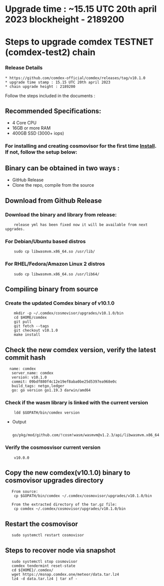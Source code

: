 # Upgrade time : ~15.15 UTC 20th april 2023 blockheight - 2189200

# Steps to upgrade comdex TESTNET (comdex-test2) chain

### Release Details
    * https://github.com/comdex-official/comdex/releases/tag/v10.1.0
    * upgrade time stamp : 15.15 UTC 20th april 2023
    * chain upgrade height : 2189200

Follow the steps included in the documents :

## Recommended Specifications:
   * 4 Core CPU
   * 16GB or more RAM
   * 400GB SSD (3000+ iops)

### For installing and creating cosmovisor for the first time [Install](https://github.com/comdex-official/networks/blob/main/testnet/cosmovisor-setup.md). If not, follow the setup below:

## Binary can be obtained in two ways :
   * GitHub Release 
   * Clone the repo, compile from the source

## Download from Github Release

### Download the binary and library from release:

```shell
    release yml has been fixed now it will be available from next upgrades.
```

### For Debian/Ubuntu based distros
```shell
    sudo cp libwasmvm.x86_64.so /usr/lib/
```

### For RHEL/Fedora/Amazon Linux 2 distros
```shell
    sudo cp libwasmvm.x86_64.so /usr/lib64/
```

## Compiling binary from source

### Create the updated Comdex binary of v10.1.0

```shell
    mkdir -p ~/.comdex/cosmovisor/upgrades/v10.1.0/bin
    cd $HOME/comdex
    git pull
    git fetch --tags
    git checkout v10.1.0
    make install
```

## Check the new comdex version, verify the latest commit hash

```shell
  name: comdex
   server_name: comdex
   version: v10.1.0
   commit: 09bdf880f4c12e19ef8aba0be25d5397ea968e0c
   build_tags: netgo,ledger
   go: go version go1.19.3 darwin/amd64

```

### Check if the wasm library is linked with the current version 

```shell
    ldd $GOPATH/bin/comdex version
```

 - Output
   ```shell
      go/pkg/mod/github.com/!cosm!wasm/wasmvm@v1.2.3/api/libwasmvm.x86_64.so
   ```


### Verify the cosmosvisor current version

```shell
    v10.0.0
```

## Copy the new comdex(v10.1.0) binary to cosmovisor upgrades directory

```shell 
   From source:
    cp $GOPATH/bin/comdex ~/.comdex/cosmovisor/upgrades/v10.1.0/bin
    
   From the extracted directory of the tar.gz file:
    cp comdex ~/.comdex/cosmovisor/upgrades/v10.1.0/bin
```

## Restart the cosmovisor

```shell
   sudo systemctl restart cosmovisor
```

## Steps to recover node via snapshot

```shell
   sudo systemctl stop cosmovisor
   comdex tendermint reset-state
   cd ${HOME}/.comdex/
   wget https://msnap.comdex.one/meteor/data.tar.lz4
   lz4 -d data.tar.lz4 | tar xf -
```
